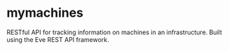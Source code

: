 # mymachines
RESTful API for tracking information on machines in an infrastructure.  Built using the Eve REST API framework.
